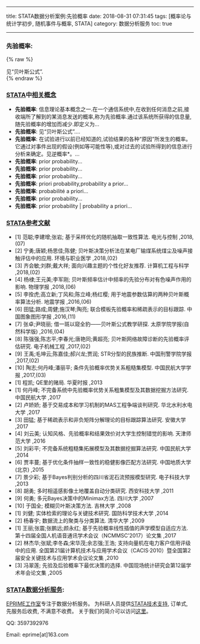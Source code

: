 
---
title: STATA数据分析案例:先验概率
date: 2018-08-31 07:31:45
tags: [概率论与统计学初步, 随机事件与概率, STATA]
category: 数据分析服务
toc: true

---



<span></span>
<!-- more -->



### 先验概率:

{% raw %}
<div class="p1">见“贝叶斯公式”.</div>
{% endraw %}



### [STATA](/tags/STATA/)中[相关概念](/categories/数据分析服务)

- **先验概率**: 信息理论基本概念之一.在一个通信系统中,在收到任何消息之前,接收端所了解到的某消息发送的概率,称为先验概率.通过该系统所获得的信息量,随先验概率的增加而减少.即定义为...
- **先验概率**: 见“贝叶斯公式”....
- **先验概率**: 在试验进行以前已经知道的,试验结果的各种“原因”所发生的概率。它通过对事件出现的假设(例如等可能性等),或对过去的试验所得到的信息进行分析来确定。见逆概率*。...
- **先验概率**: prior probability...
- **先验概率**: prior probability...
- **先验概率**: prior probability...
- **先验概率**: priori probability,probability a prior...
- **先验概率**: probabilité a priori...
- **先验概率**: prior probability...
- **先验概率**: prior probability | probability a priori...


### [STATA](/tags/STATA/)[参考文献](/categories/数据分析服务/)

- [1]  范聪;李建增;张岩; 基于采样优化的随机抽取一致性算法. 电光与控制 ,2018,(07)
- [2]  宁勇;唐颖;杨思佳;陈健; 贝叶斯决策分析法在某电厂输煤系统煤尘及噪声接触评估中的应用. 环境与职业医学 ,2018,(02)
- [3]  齐会敏;刘群;戴大祥; 面向兴趣主题的个性化好友推荐. 计算机工程与科学 ,2018,(02)
- [4]  杨棣;王元美;李军刚; 贝叶斯频率估计中频率的先验分布对有色噪声作用的影响. 物理学报 ,2018,(06)
- [5]  李拴虎;高立新;丁风和;陈立峰;杨红樱; 用于地震参数估算的两种贝叶斯概率算法分析. 地震学报 ,2016,(06)
- [6]  田猛;路成;周健;施汉琴;陶亮; 联合模板先验概率和稀疏表示的目标跟踪. 中国图象图形学报 ,2016,(11)
- [7]  张卓;尹晓丽; 借一斑以窥全豹——贝叶斯公式教学研探. 太原学院学报(自然科学版) ,2016,(04)
- [8]  陈强强;陈志平;李春光;唐艳同;黄超亮; 贝叶斯网络故障诊断的先验概率评估研究. 电子机械工程 ,2017,(02)
- [9]  王禹;毛坤云;陈嘉佳;郝兴龙;贾润; STR分型的民族推断. 中国刑警学院学报 ,2017,(02)
- [10]  陶志;何丹峰;潘丽平; 条件先验概率优势关系粗糙集模型. 中国民航大学学报 ,2017,(03)
- [1]  程凯; QE里的赌局. 华夏时报 ,2013
- [1]  何丹峰; 不完备系统中先验概率优势关系粗集模型及其数据挖掘方法研究. 中国民航大学 ,2017
- [2]  卢娇娇; 基于交易成本和学习机制的MAS工程争端谈判研究. 华北水利水电大学 ,2017
- [3]  田猛; 基于稀疏表示和非负矩阵分解理论的目标跟踪算法研究. 安徽大学 ,2017
- [4]  刘云美; 认知风格、先验概率和结果效价对大学生控制错觉的影响. 天津师范大学 ,2016
- [5]  刘彩平; 不完备系统粗糙集拓展模型及其数据挖掘算法研究. 中国民航大学 ,2014
- [6]  贾丰蔓; 基于优化条件抽样一致性的稳健影像匹配方法研究. 中国地质大学(北京) ,2015
- [7]  景少彩; 基于Bayes判别分析的四川省泥石流预报模型研究. 电子科技大学 ,2013
- [8]  胡勇; 多时相遥感影像土地覆盖自动分类研究. 西安科技大学 ,2011
- [9]  何勇; 多元Bayes决策中的Minimax方法. 四川大学 ,2007
- [10]  于国全; 模糊贝叶斯决策方法. 吉林大学 ,2008
- [1]  刘健; 实体检索的理论与关键技术研究. 国防科学技术大学 ,2014
- [2]  杨春宇; 数据流上的聚类与分类算法. 清华大学 ,2009
- [1]  王丽;张震;张鹏远;颜永红; 基于先验概率线性插值的声学模型自适应方法. 第十四届全国人机语音通讯学术会议（NCMMSC’2017）论文集 ,2017
- [2]  林杰华;张斌;李冬森;宋华茂;余志强;王浩; 支持向量机在电力客户信用评级中的应用. 全国第21届计算机技术与应用学术会议（CACIS·2010）暨全国第2届安全关键技术与应用学术会议论文集 ,2010
- [3]  冯翠莲; 先验及后验概率下最优决策的选择. 中国现场统计研究会第12届学术年会论文集 ,2005


### [STATA](/tags/STATA/)[数据分析服务](/categories/数据分析服务/):
[EPRIME工作室](http://eprime.cn/)专注于数据分析服务。
为科研人员提供[STATA技术支持](http://eprime.cn/2018/08/18/EPRIME工作室STATA代做服务详情/), 订单式, 先服务后收费, 不满意不收费。
关于我们的简介可以访问[这里](http://eprime.cn/2018/08/17/关于EPRIME工作室/)。

QQ: 3597392976

Email: eprime[at]163.com


